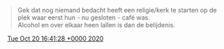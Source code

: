 > Gek dat nog niemand bedacht heeft een religie/kerk te starten op de plek waar eerst hun \- nu gesloten \- café was\.   
> Alcohol en over elkaar heen lallen is dan de belijdenis\.

<img src="../../media/tweet.ico" width="12" /> [Tue Oct 20 16:41:28 +0000 2020](https://twitter.com/DromerDenker/status/1318593185300570118)